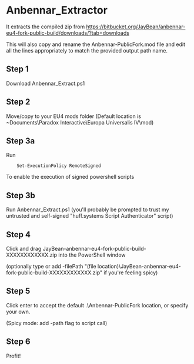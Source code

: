 # Anbennar_Extractor
It extracts the compiled zip from https://bitbucket.org/JayBean/anbennar-eu4-fork-public-build/downloads/?tab=downloads

This will also copy and rename the Anbennar-PublicFork.mod file and edit all the lines appropriately to match the provided output path name.

## Step 1
Download Anbennar_Extract.ps1

## Step 2
Move/copy to your EU4 mods folder (Default location is ~Documents\Paradox Interactive\Europa Universalis IV\mod)

## Step 3a
Run
```
    Set-ExecutionPolicy RemoteSigned
```
To enable the execution of signed powershell scripts

## Step 3b
Run Anbennar_Extract.ps1 (you'll probably be prompted to trust my untrusted and self-signed "huff.systems Script Authenticator" script)

## Step 4
Click and drag JayBean-anbennar-eu4-fork-public-build-XXXXXXXXXXXX.zip into the PowerShell window

(optionally type or add -filePath "(file location)\JayBean-anbennar-eu4-fork-public-build-XXXXXXXXXXXX.zip" if you're feeling spicy) 

## Step 5
Click enter to accept the default .\Anbennar-PublicFork location, or specify your own.

(Spicy mode: add -path flag to script call)

## Step 6

Profit!
